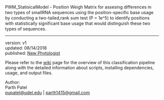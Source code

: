 PWM_StatisicalModel - Position Weigh Matrix for assesing differences in two types of smallRNA sequences using the position-speciﬁc base usage by conducting a two-tailed,rank sum test (P = 1e^5) to identify positions with statistically signiﬁcant base usage that would distinguish these two types of sequences.

---

version: v1  
updated: 08/14/2018  
published: [New Phytologist](https://nph.onlinelibrary.wiley.com/doi/abs/10.1111/nph.15349) 
 

Please refer to the [wiki](https://github.com/pupatel/phasiRNAClassifier/wiki) page for the overview of this classification pipeline along with the detailed information about scripts, installing dependencies, usage, and output files.

Author:  
Parth Patel  
pupatel@udel.edu | parth1415@gmail.com
